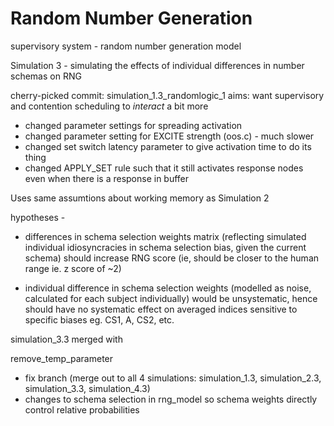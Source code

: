 Random Number Generation
===

supervisory system - random number generation model


Simulation 3 - simulating the effects of individual differences in
number schemas on RNG 

cherry-picked commit: simulation_1.3_randomlogic_1 
aims: want supervisory and contention scheduling to *interact* a bit more
- changed parameter settings for spreading activation 
- changed parameter setting for EXCITE strength (oos.c) - much slower
- changed set switch latency parameter to give activation time to do its thing
- changed APPLY_SET rule such that it still activates response nodes even when there is a response in buffer





Uses same assumtions about working memory as Simulation 2 

hypotheses - 

- differences in schema selection weights matrix
(reflecting simulated individual idiosyncracies in schema selection
bias, given the current schema) should increase RNG score (ie, should
be closer to the human range ie. z score of ~2)

- individual difference in schema selection weights (modelled as noise,
calculated for each subject individually) would be unsystematic, hence
should have no systematic effect on averaged indices sensitive to specific
biases eg. CS1, A, CS2, etc. 


simulation_3.3 merged with

remove_temp_parameter
 - fix branch (merge out to all 4 simulations: simulation_1.3, simulation_2.3, simulation_3.3, simulation_4.3)
 - changes to schema selection in rng_model so schema weights directly control relative probabilities


